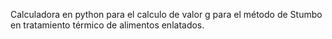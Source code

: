 Calculadora en python para el calculo de valor g para el método de Stumbo en tratamiento térmico de alimentos enlatados.
